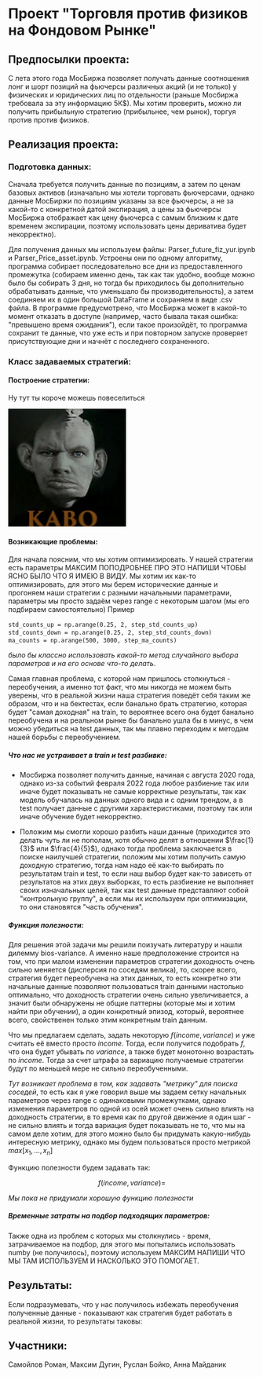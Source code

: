 # Проект "Торговля против физиков на Фондовом Рынке"

## Предпосылки проекта:

С лета этого года МосБиржа позволяет получать данные соотношения лонг и шорт позиций на фьючерсы  различных акций (и не только)  у физических и юридических лиц по отдельности (раньше Мосбиржа требовала за эту информацию 5К$). 
Мы хотим проверить, можно ли получить прибыльную стратегию (прибыльнее, чем рынок), торгуя против против физиков. 


## Реализация проекта:

### Подготовка данных:

Сначала требуется получить данные по позициям, а затем по ценам базовых активов (изначально мы хотели торговать фьючерсами, однако данные МосБиржи по позициям указаны за все фьючерсы, а не за какой-то с конкретной датой экспирация, а цены за фьючерсы МосБиржа отображает как цену фьючерса с самым близким к дате временем экспирации, поэтому использовать цены дериватива будет некорректно). 

Для получения данных мы используем файлы: Parser_future_fiz_yur.ipynb и Parser_Price_asset.ipynb. Устроены они по одному алгоритму, программа собирает последовательно все дни из предоставленного промежутка (собираем именно день, так как так удобно, вообще можно было бы собирать 3 дня, но тогда бы приходилось бы дополнительно обрабатывать данные, что уменьшало бы производительность), а затем соединяем их в один большой DataFrame и сохраняем в виде .csv файла. В программе предусмотрено, что МосБиржа может в какой-то момент отказать в доступе (например, часто бывала такая ошибка: "превышено время ожидания"), если такое произойдёт, то программа сохранит те данные, что уже есть и при повторном запуске проверяет присутствующие дни и начнёт с последнего сохраненного. 

### Класс задаваемых стратегий:

#### Построение стратегии:

Ну тут ты короче можешь повеселиться

![Alt text](WorkProcess/artworks-000500906163-odrovz-t240x240.jpg)


#### Возникающие проблемы:

Для начала поясним, что мы хотим оптимизировать. У нашей стратегии есть параметры МАКСИМ ПОПОДРОБНЕЕ ПРО ЭТО НАПИШИ ЧТОБЫ ЯСНО БЫЛО ЧТО Я ИМЕЮ В ВИДУ. Мы хотим их как-то оптимизировать, для этого мы берем исторические данные и прогоняем наши стратегии с разными начальными параметрами, параметры мы просто задаём через range с некоторым шагом (мы его подбираем самостоятельно)
Пример 
```
std_counts_up = np.arange(0.25, 2, step_std_counts_up)
std_counts_down = np.arange(0.25, 2, step_std_counts_down)
ma_counts = np.arange(500, 3000, step_ma_counts)
```

 $\textit{было бы классно использовать какой-то метод случайного выбора параметров и на его основе что-то делать}$.

Самая главная проблема, с которой нам пришлось столкнуться - переобучения, а именно тот факт, что мы никогда не можем быть уверены, что в реальной жизни наша стратегия поведёт себя таким же образом, что и на бектестах, если банально брать стратегию, которая будет "самая доходная" на train, то вероятнее всего она будет банально переобучена и на реальном рынке бы банально ушла бы в минус, в чем можно убедиться на test данных, так мы плавно переходим к методам нашей борьбы с переобучением.

##### Что нас не устраивает в train и test разбивке:

* Мосбиржа позволяет получить данные, начиная с августа 2020 года, однако из-за событий февраля 2022 года любое разбиение так или иначе будет показывать не самые корректные результаты, так как модель обучалась на данных одного вида и с одним трендом, а в test получает данные с другими характеристиками, поэтому так или иначе обучение будет некорректно.

* Положим мы смогли хорошо разбить наши данные (приходится это делать чуть ли не пополам, хотя обычно делят в отношении $\frac{1}{3}$ или $\frac{4}{5}$), однако тогда проблема заключается в поиске наилучшей стратегии, положим мы хотим получить самую доходную стратегию, тогда нам надо её как-то выбирать по результатам train и test, то если наш выбор будет как-то зависеть от результатов на этих двух выборках, то есть разбиение не выполняет своих изначальных целей, так как test данные представляют собой "контрольную группу", а если мы их используем при оптимизации, то они становятся "часть обучения".

##### Функция полезности:

Для решения этой задачи мы решили поизучать литературу и нашли дилемму bios-variance. А именно наше предположение строится на том, что при малом изменении параметров стратегии доходность очень сильно меняется (дисперсия по соседям велика), то, скорее всего, стратегия будет переобучена на этих данных, то есть конкретно эти начальные данные позволяют пользоваться train данными настолько оптимально, что доходность стратегии очень сильно увеличивается, а значит были обнаружены не общие паттерны (которые мы и хотим найти при обучении), а один конкретный эпизод, который, вероятнее всего, свойственен только этим конкретным train данным. 

Что мы предлагаем сделать, задать некоторую $f(income, variance)$ и уже считать её вместо просто $income$. Тогда, если получится подобрать $f$, что она будет убывать по  $variance$, а также будет монотонно возрастать по $income$. Тогда за счет штрафа за вариацию получаемые стратегии будут по меньшей мере не сильно переобученными.

$\textit{Тут возникает проблема в том, как задавать "метрику" для поиска соседей}$, то есть как я уже говорил выше мы задаем сетку начальных параметров через range с одинаковыми промежутками, однако изменения параметров по одной из осей может очень сильно влиять на доходность стратегии, в то время как по другой движение я один шаг - не сильно влиять и тогда вариация будет показывать не то, что мы на самом деле хотим, для этого можно было бы придумать какую-нибудь интересную метрику, однако мы будем пользоваться просто метрикой $max[x_1, ..., x_n]$

Функцию полезности будем задавать так: 

$$f(income, variance) = $$

$\textit{Мы пока не придумали хорошую функцию полезности}$

##### Временные затраты на подбор подходящих параметров:

Также одна из проблем с которых мы столкнулись - время, затрачиваемое на подбор, для этого мы попытались использовать numby (не получилось), поэтому используем МАКСИМ НАПИШИ ЧТО МЫ ТАМ ИСПОЛЬЗУЕМ И НАСКОЛЬКО ЭТО ПОМОГАЕТ.

## Результаты:

Если подразумевать, что у нас получилось избежать переобучения полученные данные - показывают как стратегия будет работать в реальной жизни, то результаты таковы:



## Участники:

Самойлов Роман, Максим Дугин, Руслан Бойко, Анна Майданик

